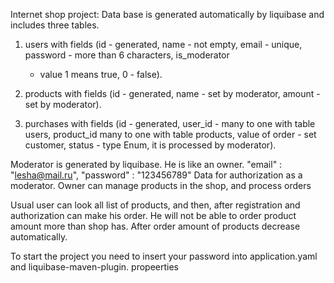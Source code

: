 Internet shop project:
Data base is generated automatically by liquibase 
and includes three tables.
1. users with fields (id - generated, name - not empty, email - 
   unique, password - more than 6 characters, is_moderator 
   - value 1 means true, 0 - false).
    
2. products with fields (id - generated, name - set by moderator,
   amount - set by moderator).
   
3. purchases with fields (id - generated, user_id - many to
   one with table users, product_id many to one with table
   products, value of order - set customer, status - type 
   Enum, it is processed by moderator).
   
Moderator is generated by liquibase. He is like an owner.
"email" : "lesha@mail.ru",
"password" : "123456789"
Data for authorization as a moderator.
Owner can manage products in the shop, and process orders

Usual user can look all list of products, and then, after
registration and authorization can make his order.
He will not be able to order product amount more than shop
has. After order amount of products decrease automatically.

To start the project you need to insert 
your password into application.yaml and liquibase-maven-plugin.
propeerties

   
